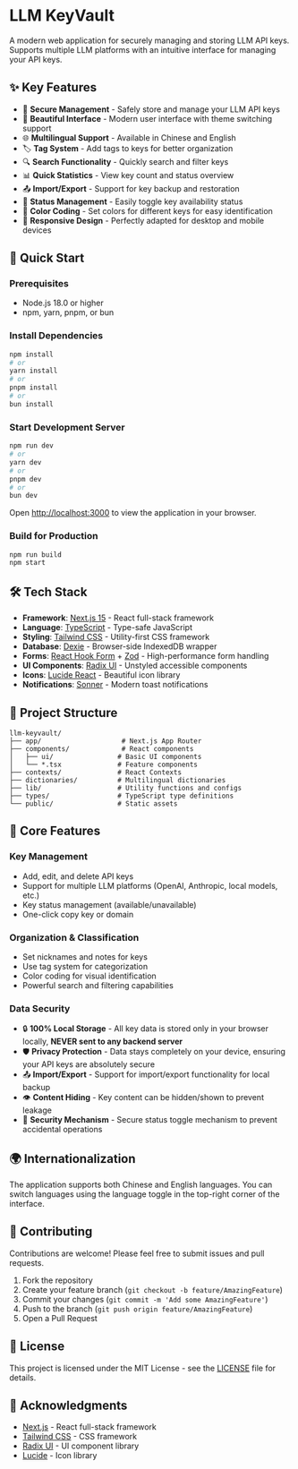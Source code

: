 # LLM KeyVault

A modern web application for securely managing and storing LLM API keys. Supports multiple LLM platforms with an intuitive interface for managing your API keys.

## ✨ Key Features

- 🔐 **Secure Management** - Safely store and manage your LLM API keys
- 🎨 **Beautiful Interface** - Modern user interface with theme switching support
- 🌐 **Multilingual Support** - Available in Chinese and English
- 🏷️ **Tag System** - Add tags to keys for better organization
- 🔍 **Search Functionality** - Quickly search and filter keys
- 📊 **Quick Statistics** - View key count and status overview
- 📤 **Import/Export** - Support for key backup and restoration
- 🎯 **Status Management** - Easily toggle key availability status
- 🎨 **Color Coding** - Set colors for different keys for easy identification
- 📱 **Responsive Design** - Perfectly adapted for desktop and mobile devices

## 🚀 Quick Start

### Prerequisites

- Node.js 18.0 or higher
- npm, yarn, pnpm, or bun

### Install Dependencies

```bash
npm install
# or
yarn install
# or
pnpm install
# or
bun install
```

### Start Development Server

```bash
npm run dev
# or
yarn dev
# or
pnpm dev
# or
bun dev
```

Open [http://localhost:3000](http://localhost:3000) to view the application in your browser.

### Build for Production

```bash
npm run build
npm start
```

## 🛠️ Tech Stack

- **Framework**: [Next.js 15](https://nextjs.org/) - React full-stack framework
- **Language**: [TypeScript](https://www.typescriptlang.org/) - Type-safe JavaScript
- **Styling**: [Tailwind CSS](https://tailwindcss.com/) - Utility-first CSS framework
- **Database**: [Dexie](https://dexie.org/) - Browser-side IndexedDB wrapper
- **Forms**: [React Hook Form](https://react-hook-form.com/) + [Zod](https://zod.dev/) - High-performance form handling
- **UI Components**: [Radix UI](https://www.radix-ui.com/) - Unstyled accessible components
- **Icons**: [Lucide React](https://lucide.dev/) - Beautiful icon library
- **Notifications**: [Sonner](https://sonner.emilkowal.ski/) - Modern toast notifications

## 📁 Project Structure

```
llm-keyvault/
├── app/                    # Next.js App Router
├── components/             # React components
│   ├── ui/                # Basic UI components
│   └── *.tsx              # Feature components
├── contexts/              # React Contexts
├── dictionaries/          # Multilingual dictionaries
├── lib/                   # Utility functions and configs
├── types/                 # TypeScript type definitions
└── public/                # Static assets
```

## 🔧 Core Features

### Key Management
- Add, edit, and delete API keys
- Support for multiple LLM platforms (OpenAI, Anthropic, local models, etc.)
- Key status management (available/unavailable)
- One-click copy key or domain

### Organization & Classification
- Set nicknames and notes for keys
- Use tag system for categorization
- Color coding for visual identification
- Powerful search and filtering capabilities

### Data Security
- 🔒 **100% Local Storage** - All key data is stored only in your browser locally, **NEVER sent to any backend server**
- 🛡️ **Privacy Protection** - Data stays completely on your device, ensuring your API keys are absolutely secure
- 📤 **Import/Export** - Support for import/export functionality for local backup
- 👁️ **Content Hiding** - Key content can be hidden/shown to prevent leakage
- 🔐 **Security Mechanism** - Secure status toggle mechanism to prevent accidental operations

## 🌍 Internationalization

The application supports both Chinese and English languages. You can switch languages using the language toggle in the top-right corner of the interface.

## 🤝 Contributing

Contributions are welcome! Please feel free to submit issues and pull requests.

1. Fork the repository
2. Create your feature branch (`git checkout -b feature/AmazingFeature`)
3. Commit your changes (`git commit -m 'Add some AmazingFeature'`)
4. Push to the branch (`git push origin feature/AmazingFeature`)
5. Open a Pull Request

## 📄 License

This project is licensed under the MIT License - see the [LICENSE](LICENSE) file for details.

## 🙏 Acknowledgments

- [Next.js](https://nextjs.org/) - React full-stack framework
- [Tailwind CSS](https://tailwindcss.com/) - CSS framework
- [Radix UI](https://www.radix-ui.com/) - UI component library
- [Lucide](https://lucide.dev/) - Icon library